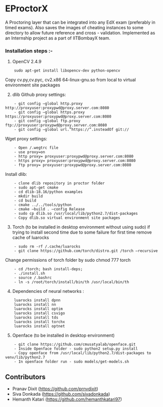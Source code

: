 # EProctorX

A Proctoring layer that can be integrated into any EdX exam (preferably in timed exams). Also saves the images of cheating instances to some directory to allow future reference and cross - validation. Implemented as an Internship project as a part of IITBombayX team.

### Installation steps :-


1) OpenCV 2.4.9
```
	sudo apt-get install libopencv-dev python-opencv
```
Copy cv.py,cv.pyc, cv2.x86 64-linux-gnu.so from local to virtual environment site packages


2) dlib
Github proxy settings:
```
	- git config –global http.proxy http://proxyuser:proxypwd@proxy.server.com:8080
	- git config –global https.proxy https://proxyuser:proxypwd@proxy.server.com:8080
	- git config –global ftp.proxy ftp://proxyuser:proxypwd@proxy.server.com:8080	
	- git config –global url.”https://”.insteadOf git://
```

Wget proxy settings:
```
	- Open /.wegtrc file
	- use proxy=on
	- http proxy= proxyuser:proxypwd@proxy.server.com:8080
	- https proxy= proxyuser:proxypwd@proxy.server.com:8080
	- ftp proxy= proxyuser:proxypwd@proxy.server.com:8080
```

Install dlib:
```
	- clone dlib repository in proctor folder
	- sudo apt-get cmake
	- cd dlib-18.16/python examples
	- mkdir build
	- cd build
	- cmake ../../tools/python
	- cmake –build . –config Release
	- sudo cp dlib.so /usr/local/lib/python2.7/dist-packages
	- Copy dlib.so virtual environment site packages
```


3) Torch (to be installed in desktop environment without using sudo)
if trying to install second time due to some failure for first time remove cache of luarocks

```
	- sudo rm -rf /.cache/luarocks
	- git clone https://github.com/torch/distro.git /torch –recursive
```
Change permissions of torch folder by sudo chmod 777 torch

```
	- cd /torch; bash install-deps;
	- ./install.sh
	- source /.bashrc
	- ln -s /root/torch/install/bin/th /usr/local/bin/th
```

4) Dependencies of neural networks :
```
	luarocks install dpnn
	luarocks install nn
	luarocks install optim
	luarocks install csvigo
	luarocks install tds
	luarocks install torchx
	luarocks install optnet
```

5) Openface (to be installed in desktop environment)
```
	- git clone https://github.com/cmusatyalab/openface.git
	- Inside Openface folder - sudo python2 setup.py install
	- Copy openface from /usr/local/lib/python2.7/dist-packages to venv/lib/python2.7
	- In openface folder run - sudo models/get-models.sh
```

## Contributors

- Pranav Dixit (https://github.com/prnvdixit)
- Siva Donkada (https://github.com/sivadonkada)
- Hemanth Katari (https://github.com/hemanthkatari97)
